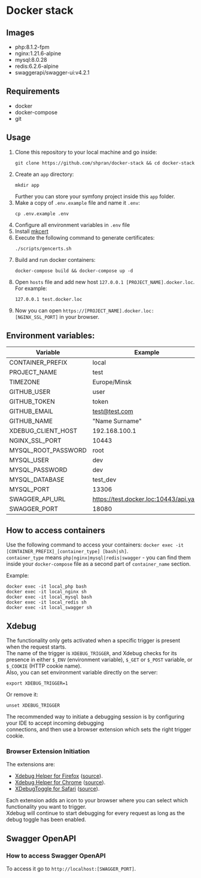 # Docker stack

## Images
* php:8.1.2-fpm
* nginx:1.21.6-alpine
* mysql:8.0.28
* redis:6.2.6-alpine
* swaggerapi/swagger-ui:v4.2.1

## Requirements
* docker
* docker-compose
* git

## Usage
1. Clone this repository to your local machine and go inside:
   ```shell
   git clone https://github.com/shpran/docker-stack && cd docker-stack
   ```
2. Create an `app` directory:
   ```shell
   mkdir app
   ```
   Further you can store your symfony project inside this `app` folder.
3. Make a copy of `.env.example` file and name it `.env`:
   ```shell
   cp .env.example .env
   ```
4. Configure all environment variables in `.env` file
5. Install [mkcert](https://github.com/FiloSottile/mkcert#installation)
6. Execute the following command to generate certificates:
   ```shell
   ./scripts/gencerts.sh
   ```
7. Build and run docker containers:
   ```shell
   docker-compose build && docker-compose up -d
   ```
8. Open `hosts` file and add new host `127.0.0.1 [PROJECT_NAME].docker.loc`. For example:
   ```
   127.0.0.1 test.docker.loc
   ```
9. Now you can open `https://[PROJECT_NAME].docker.loc:[NGINX_SSL_PORT]` in your browser.

## Environment variables:
| Variable            | Example                                | Default             |
|---------------------|----------------------------------------|---------------------|
| CONTAINER_PREFIX    | local                                  | -                   |
| PROJECT_NAME        | test                                   | -                   |
| TIMEZONE            | Europe/Minsk                           | -                   |
| GITHUB_USER         | user                                   | -                   |
| GITHUB_TOKEN        | token                                  | -                   |
| GITHUB_EMAIL        | test@test.com                          | -                   |
| GITHUB_NAME         | "Name Surname"                         | -                   |
| XDEBUG_CLIENT_HOST  | 192.168.100.1                          | -                   |
| NGINX_SSL_PORT      | 10443                                  | -                   |
| MYSQL_ROOT_PASSWORD | root                                   | root                |
| MYSQL_USER          | dev                                    | dev                 |
| MYSQL_PASSWORD      | dev                                    | dev                 |
| MYSQL_DATABASE      | test_dev                               | ${PROJECT_NAME}_dev |
| MYSQL_PORT          | 13306                                  | -                   |
| SWAGGER_API_URL     | https://test.docker.loc:10443/api.yaml | -                   |
| SWAGGER_PORT        | 18080                                  | -                   |

## How to access containers
Use the following command to access your containers: `docker exec -it [CONTAINER_PREFIX]_[container_type] [bash|sh]`.  
`container_type` means `php|nginx|mysql|redis|swagger` - you can find them inside your `docker-compose` file as a second part of `container_name` section.

Example:
```shell
docker exec -it local_php bash
docker exec -it local_nginx sh
docker exec -it local_mysql bash
docker exec -it local_redis sh
docker exec -it local_swagger sh
```  

## Xdebug
The functionality only gets activated when a specific trigger is present when the request starts.  
The name of the trigger is `XDEBUG_TRIGGER`, and Xdebug checks for its presence in either `$_ENV` (environment variable),
`$_GET` or `$_POST` variable, or `$_COOKIE` (HTTP cookie name).  
Also, you can set environment variable directly on the server:
```shell
export XDEBUG_TRIGGER=1
```
Or remove it:
```shell
unset XDEBUG_TRIGGER
```

The recommended way to initiate a debugging session is by configuring your IDE to accept incoming debugging  
connections, and then use a browser extension which sets the right trigger cookie.

### Browser Extension Initiation
The extensions are:
* [Xdebug Helper for Firefox](https://addons.mozilla.org/en-GB/firefox/addon/xdebug-helper-for-firefox/) ([source](https://github.com/BrianGilbert/xdebug-helper-for-firefox)).
* [Xdebug Helper for Chrome](https://chrome.google.com/extensions/detail/eadndfjplgieldjbigjakmdgkmoaaaoc) ([source](https://github.com/mac-cain13/xdebug-helper-for-chrome)).
* [XDebugToggle for Safari](https://apps.apple.com/app/safari-xdebug-toggle/id1437227804?mt=12) ([source](https://github.com/kampfq/SafariXDebugToggle)).

Each extension adds an icon to your browser where you can select which functionality you want to trigger.  
Xdebug will continue to start debugging for every request as long as the debug toggle has been enabled.

## Swagger OpenAPI
### How to access Swagger OpenAPI
To access it go to `http://localhost:[SWAGGER_PORT]`.
